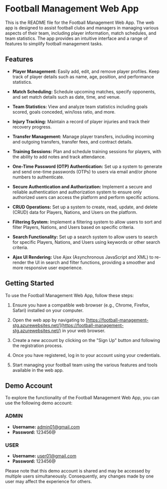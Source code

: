 # Football Management Web App

This is the README file for the Football Management Web App. The web app is designed to assist football clubs and managers in managing various aspects of their team, including player information, match schedules, and team statistics. The app provides an intuitive interface and a range of features to simplify football management tasks.

## Features

- **Player Management:** Easily add, edit, and remove player profiles. Keep track of player details such as name, age, position, and performance statistics.

- **Match Scheduling:** Schedule upcoming matches, specify opponents, and set match details such as date, time, and venue.

- **Team Statistics:** View and analyze team statistics including goals scored, goals conceded, win/loss ratio, and more.

- **Injury Tracking:** Maintain a record of player injuries and track their recovery progress.

- **Transfer Management:** Manage player transfers, including incoming and outgoing transfers, transfer fees, and contract details.

- **Training Sessions:** Plan and schedule training sessions for players, with the ability to add notes and track attendance.

- **One-Time Password (OTP) Authentication:** Set up a system to generate and send one-time passwords (OTPs) to users via email and/or phone numbers to authenticate.

- **Secure Authentication and Authorization:** Implement a secure and reliable authentication and authorization system to ensure only authorized users can access the platform and perform specific actions.

- **CRUD Operations:** Set up a system to create, read, update, and delete (CRUD) data for Players, Nations, and Users on the platform.

- **Filtering System:** Implement a filtering system to allow users to sort and filter Players, Nations, and Users based on specific criteria.

- **Search Functionality:** Set up a search system to allow users to search for specific Players, Nations, and Users using keywords or other search criteria.

- **Ajax UI Rendering:** Use Ajax (Asynchronous JavaScript and XML) to re-render the UI in search and filter functions, providing a smoother and more responsive user experience.


## Getting Started

To use the Football Management Web App, follow these steps:

1. Ensure you have a compatible web browser (e.g., Chrome, Firefox, Safari) installed on your computer.

2. Open the web app by navigating to [https://football-management-stg.azurewebsites.net/](https://football-management-stg.azurewebsites.net/) in your web browser.

3. Create a new account by clicking on the "Sign Up" button and following the registration process.

4. Once you have registered, log in to your account using your credentials.

5. Start managing your football team using the various features and tools available in the web app.

## Demo Account

To explore the functionality of the Football Management Web App, you can use the following demo account:
### ADMIN
- **Username:** admin01@gmail.com
- **Password:** 123456@
### USER
- **Username:** user01@gmail.com
- **Password:** 123456@

Please note that this demo account is shared and may be accessed by multiple users simultaneously. Consequently, any changes made by one user may affect the experience for others.


